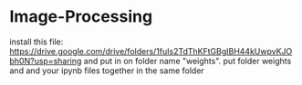 # Image-Processing

install this file: https://drive.google.com/drive/folders/1fuIs2TdThKFtGBgIBH44kUwpvKJObh0N?usp=sharing and put in on folder name "weights". put folder weights and and your ipynb files together in the same folder
